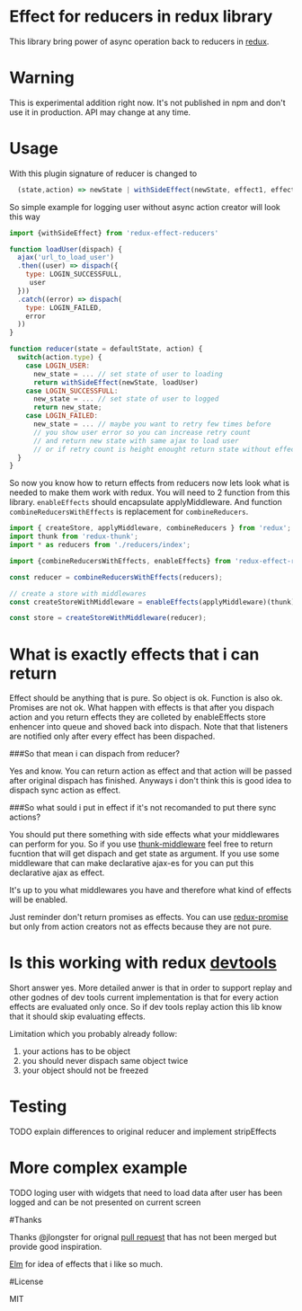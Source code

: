 Effect for reducers in redux library
=========================

This library bring power of async operation back to reducers in [redux](https://github.com/rackt/redux).

# Warning

This is experimental addition right now. It's not published in npm and
don't use it in production. API may change at any time.


# Usage

With this plugin signature of reducer is changed to 

```js 
  (state,action) => newState | withSideEffect(newState, effect1, effect2, ...)
```

So simple example for logging user without async action creator will look this way
```js
import {withSideEffect} from 'redux-effect-reducers'

function loadUser(dispach) {
  ajax('url_to_load_user')
  .then((user) => dispach({
    type: LOGIN_SUCCESSFULL,
     user
  }))
  .catch((error) => dispach(
    type: LOGIN_FAILED,
    error
  ))
}

function reducer(state = defaultState, action) {
  switch(action.type) {
    case LOGIN_USER:
      new_state = ... // set state of user to loading
      return withSideEffect(newState, loadUser)
    case LOGIN_SUCCESSFULL:
      new_state = ... // set state of user to logged
      return new_state;
    case LOGIN_FAILED:
      new_state = ... // maybe you want to retry few times before
      // you show user error so you can increase retry count
      // and return new state with same ajax to load user
      // or if retry count is height enought return state without effect
  }
}
```

So now you know how to return effects from reducers now lets look
what is needed to make them work with redux. You will need to 2 function from
this library. `enableEffects` should encapsulate applyMiddleware. 
And function `combineReducersWithEffects` is replacement for
`combineReducers`.

```js
import { createStore, applyMiddleware, combineReducers } from 'redux';
import thunk from 'redux-thunk';
import * as reducers from './reducers/index';

import {combineReducersWithEffects, enableEffects} from 'redux-effect-reducers';

const reducer = combineReducersWithEffects(reducers);

// create a store with middlewares
const createStoreWithMiddleware = enableEffects(applyMiddleware)(thunk)(createStore);

const store = createStoreWithMiddleware(reducer);

```

# What is exactly effects that i can return

Effect should be anything that is pure. So object is ok. Function is also ok.
Promises are not ok. What happen with effects is that after you dispach
action and you return effects they are colleted by enableEffects store enhencer
into queue and shoved back into dispach. Note that that listeners
are notified only after every effect has been dispached.

###So that mean i can dispach from reducer? 

Yes and know. You can return action
as effect and that action will be passed after original dispach has finished.
Anyways i don't think this is good idea to dispach sync action as effect.

###So what sould i put in effect if it's not recomanded to put there sync actions?

You should put there something with side effects what your middlewares can perform for you.
So if you use [thunk-middleware](https://github.com/gaearon/redux-thunk)
feel free to return fucntion that will get dispach and get state as argument.
If you use some middleware that can make declarative ajax-es for you can
put this declarative ajax as effect.
 
It's up to you what middlewares you have and therefore what kind of
 effects will be enabled.

Just reminder don't return promises as effects. You can use 
[redux-promise](https://github.com/acdlite/redux-promise) but only from
action creators not as effects because they are not pure.

# Is this working with redux [devtools](https://github.com/gaearon/redux-devtools)

Short answer yes. More detailed anwer is that in order to support replay
and other godnes of dev tools current implementation is that for every action
effects are evaluated only once. So if dev tools replay action this lib know that
it should skip evaluating effects. 


Limitation which you probably already follow:

1. your actions has to be object
2. you should never dispach same object twice
3. your object should not be freezed 

# Testing

TODO explain differences to original reducer and implement stripEffects

# More complex example

TODO loging user with widgets that need to load data after user has been logged
and can be not presented on current screen


#Thanks

Thanks @jlongster for orignal [pull request](https://github.com/rackt/redux/pull/569) that 
has not been merged but provide good inspiration.

[Elm](http://elm-lang.org/) for idea of effects that i like so much.
 

#License

MIT
